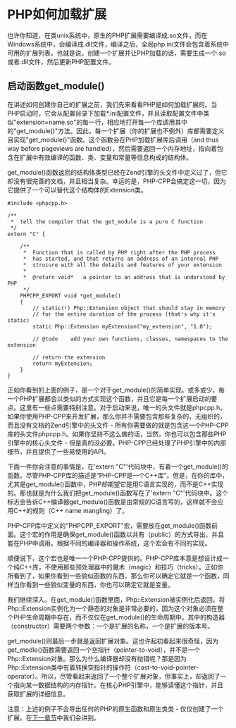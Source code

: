 # PHP如何加载扩展
也许你知道，在类unix系统中，原生的PHP扩展需要编译成.so文件，而在Windows系统中，会编译成.dll文件，编译之后，全局php.ini文件会包含着系统中可用的扩展列表。也就是说，创建一个扩展并让PHP加载的话，需要生成一个.so或者.dll文件，然后更新PHP配置文件。

## 启动函数get_module()
在讲述如何创建你自己的扩展之前，我们先来看看PHP是如何加载扩展的。当PHP启动时，它会从配置目录下加载*.ini配置文件，并且读取配置文件中类似"extension=name.so"的每一行，相应地打开每一个库调用其中的"get_module()"方法。因此，每一个扩展（你的扩展也不例外）库都需要定义且实现”get_module()"函数。这个函数会在PHP加载扩展库后调用（and thus way before pageviews are handled），然后需要返回一个内存地址，指向着包含在扩展中有效编译的函数、类、变量和常量等信息构成的结构体。

get_module()函数返回的结构体类型已经在Zend引擎的头文件中定义过了，但它却没有很完善的文档，并且相当复杂。幸运的是，PHP-CPP会搞定这一切，因为它提供了一个可以替代这个结构体的Extension类。

```
#include <phpcpp.h>

/**
 *  tell the compiler that the get_module is a pure C function
 */
extern "C" {

    /**
     *  Function that is called by PHP right after the PHP process
     *  has started, and that returns an address of an internal PHP
     *  strucure with all the details and features of your extension
     *
     *  @return void*   a pointer to an address that is understood by PHP
     */
    PHPCPP_EXPORT void *get_module() 
    {
        // static(!) Php::Extension object that should stay in memory
        // for the entire duration of the process (that's why it's static)
        static Php::Extension myExtension("my_extension", "1.0");

        // @todo    add your own functions, classes, namespaces to the extension

        // return the extension
        return myExtension;
    }
}
```

正如你看到的上面的例子，是一个对于get_module()的简单实现。或多或少，每一个PHP扩展都会以类似的方式实现这个函数，并且它是每一个扩展启动的要点。这里有一些点需要特别注意。对于启动来说，唯一的头文件就是phpcpp.h。如果你使用PHP-CPP来开发扩展，那么你并不需要包含那些复杂的，无组织的，而且没有文档的Zend引擎中的头文件 - 所有你需要做的就是包含这一个PHP-CPP库的头文件phpcpp.h。如果你坚持不这么做的话，当然，你也可以包含那些PHP引擎中的核心头文件 - 但是真的没必要。PHP-CPP已经处理了PHP引擎中的内部细节，并且提供了一些易使用的API。

下面一件你会注意的事情是，在'extern "C"'代码块中，有着一个get_module()的函数。尽管PHP-CPP库的描述是“PHP-CPP是一个C++库”。但是，在你的库中，尤其是get_module()函数中，PHP却期望它是用C语言实现的，而不是C++实现的。那也就是为什么我们把get_module()函数写在了'extern "C"'代码块中。这个标志会告诉C++编译器get_module()函数是由常规的C语言写的，这样就不会应用C++的规则（C++ name mangling）了。

PHP-CPP库中定义的"PHPCPP_EXPORT"宏，需要放在get_module()函数前面。这个宏的作用是确保get_module()函数以共有（public）的方式导出，并且能在PHP中调用。根据不同的编译器和操作系统，这个宏会有不同的实现。

顺便说下，这个宏也是唯一一个PHP-CPP提供的。PHP-CPP库本意是想设计成一个纯C++库，不使用那些预处理器中的魔术（magic）和技巧（tricks）。正如你所看到了，如果你看到一些貌似函数的东西，那么你可以确定它就是一个函数，同样当你看到一些貌似变量的东西，你也可以确定它就是变量。

我们继续深入。在get_module()函数里面，Php::Extension被实例化后返回。将Php::Extension实例化为一个静态的对象是非常必要的，因为这个对象必须在整个PHP生命周期中存在，而不仅仅在get_module()的生命周期中。其中的构造器（constructor）需要两个参数：一个是扩展的名称，一个是扩展的版本号。

get_module()则最后一步就是返回扩展对象。这也许起初看起来很奇怪，因为get_modle()函数需要返回一个空指针（pointer-to-void），并不是一个Php::Extension对象。那么为什么编译器却没有抛错呢？那是因为Php::Extension类中有着转换空指针的操作符（cast-to-void-pointer-operator）。所以，尽管看起来返回了一个整个扩展对象，但事实上，却返回了一个指向某一数据结构的内存指针。在核心PHP引擎中，能够读懂这个指针，并且获取扩展的详细信息。

注意：上述的例子不会导出任何的PHP的原生函数和原生类类 - 仅仅创建了一个扩展。在[下一章节](https://github.com/GenialX/PHP-CPP-documentation/blob/master/your-first-extension.md)中我们会讲到。



